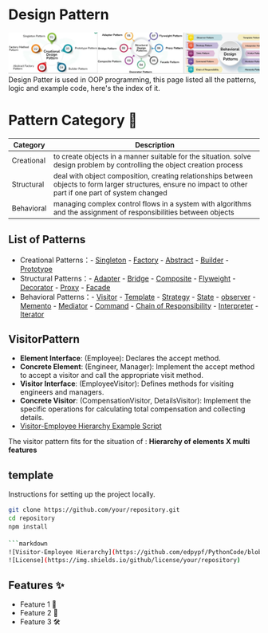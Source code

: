 # Design Pattern

![Project Logo](images/designPattern.png)
Design Patter is used in OOP programming, this page listed all the patterns, logic and example code, here's the index of it.

# Pattern Category 🚀
| Category       | Description                                                                                                                                                  |
| -------------- | ------------------------------------------------------------------------------------------------------------------------------------------------------------ |
| Creational     | to create objects in a manner suitable for the situation. solve design problem by controlling the object creation process                                    |
| Structural     | deal with object composition, creating relationships between objects to form larger structures, ensure no impact to other part if one part of system changed |
| Behavioral     | managing complex control flows in a system with algorithms and the assignment of responsibilities between objects                                            |

## List of Patterns
-  Creational Patterns：- [Singleton](#singleton) - [Factory](#factory) - [Abstract](#abstract) - [Builder](#builder) - [Prototype](#prototype) 
-  Structural Patterns：- [Adapter](#adapter) - [Bridge](#bridge) - [Composite](#composite) - [Flyweight](#flyweight) - [Decorator](#decorator) - [Proxy](#proxy) - [Facade](#facade)
-  Behavioral Patterns：- [Visitor](#VisitorPattern) - [Template](#template) - [Strategy](#strategy) - [State](#state) - [observer](#observer) - [Memento](#memento) - [Mediator](#mediator) - [Command](#command) - [Chain of Responsibility](#chainofresponsibility) - [Interpreter](#interpreter) - [Iterator](#iterator)

## VisitorPattern  
- **Element Interface**: (Employee): Declares the accept method.
- **Concrete Element**: (Engineer, Manager): Implement the accept method to accept a visitor and call the appropriate visit method.
- **Visitor Interface**: (EmployeeVisitor): Defines methods for visiting engineers and managers.
- **Concrete Visitor**: (CompensationVisitor, DetailsVisitor): Implement the specific operations for calculating total compensation and collecting details.
- [Visitor-Employee Hierarchy Example Script](https://github.com/edpypf/PythonCode/blob/main/DesignPattern/Visitor.py)

The visitor pattern fits for the situation of : **Hierarchy of elements X multi features**

## template

Instructions for setting up the project locally.

```sh
git clone https://github.com/your/repository.git
cd repository
npm install

```markdown
![Visitor-Employee Hierarchy](https://github.com/edpypf/PythonCode/blob/main/DesignPattern/Visitor.py)
![License](https://img.shields.io/github/license/your/repository)
```



## Features ✨

- Feature 1 🎉
- Feature 2 🚀
- Feature 3 🛠

 
